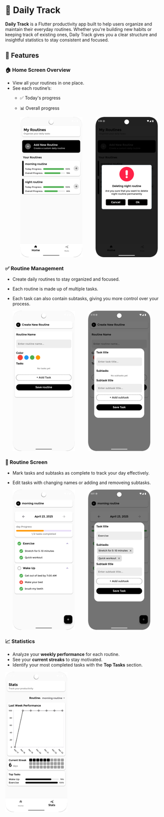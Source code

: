 # 📆 Daily Track

**Daily Track** is a Flutter productivity app built to help users organize and maintain their everyday routines. Whether you're building new habits or keeping track of existing ones, Daily Track gives you a clear structure and insightful statistics to stay consistent and focused.

## 🚀 Features

### 🏠 Home Screen Overview
- View all your routines in one place.  
- See each routine’s:  
  - ✅ Today's progress  
  - 📊 Overall progress
   
     <img src="screen_shots/screenshot_home.png" alt="drawing" width="200" height="450" />
       &nbsp; &nbsp; &nbsp;&nbsp;&nbsp;&nbsp;&nbsp;
      <img src="screen_shots/screenshot_delete_dialog.png" alt="drawing" width="200" height="450" />  

### ✅ Routine Management
- Create daily routines to stay organized and focused.  
- Each routine is made up of multiple tasks.  
- Each task can also contain subtasks, giving you more control over your process.

  <img src="screen_shots/screenshot_add_routine_screen.png" alt="drawing" width="200" height="450" />
   &nbsp; &nbsp; &nbsp;&nbsp;&nbsp;&nbsp;&nbsp;
  <img src="screen_shots/screenshot_task_routine_dialog.png" alt="drawing" width="200" height="450" />

### 📅 Routine Screen
- Mark tasks and subtasks as complete to track your day effectively.
- Edit tasks with changing names or adding and removeing subtasks.

  <img src="screen_shots/screenshot_routine.png" alt="drawing" width="200" height="450" />
  &nbsp; &nbsp; &nbsp;&nbsp;&nbsp;&nbsp;&nbsp;
  <img src="screen_shots/screenshot_edit_task.png" alt="drawing" width="200" height="450" />

### 📈 Statistics
- Analyze your **weekly performance** for each routine.  
- See your **current streaks** to stay motivated.  
- Identify your most completed tasks with the **Top Tasks** section.

<img src="screen_shots/screenshot_stats.png" alt="drawing" width="200" height="450" />
  



